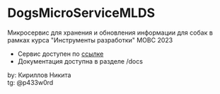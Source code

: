 # DogsMicroServiceMLDS
Микросервис для хранения и обновления информации для собак в рамках курса "Инструменты разработки" МОВС 2023


- Сервис доступен по [ссылке](https://fastapi-dogs-microservice.onrender.com/) 
- Документация доступна в разделе /docs


by: Кириллов Никита <br>
tg: @p433w0rd
